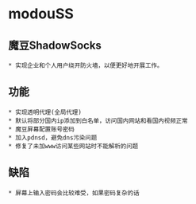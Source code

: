 modouSS
======

## 魔豆ShadowSocks

    * 实现企业和个人用户绕开防火墙，以便更好地开展工作。

## 功能

    * 实现透明代理(全局代理)
    * 默认将部分国内ip添加到白名单，访问国内网站和看国内视频正常
    * 魔豆屏幕配置账号密码
    * 加入pdnsd，避免dns污染问题
    * 修复了未加www访问某些网站时不能解析的问题

## 缺陷

    * 屏幕上输入密码会比较难受，如果密码复杂的话
